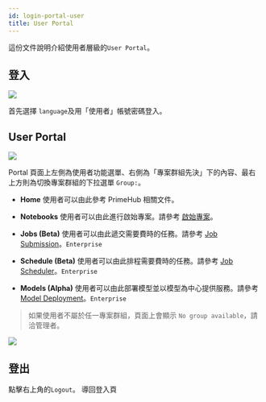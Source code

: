 ```yaml
---
id: login-portal-user
title: User Portal
---
```


這份文件說明介紹使用者層級的`User Portal`。

## 登入

![](assets/login_1.png)

首先選擇 `language`及用「使用者」帳號密碼登入。

## User Portal

![](assets/v3-landing-user.png)

Portal 頁面上左側為使用者功能選單、右側為「專案群組先決」下的內容、最右上方則為切換專案群組的下拉選單 `Group:`。

+ **Home** 使用者可以由此參考 PrimeHub 相關文件。

+ **Notebooks**  使用者可以由此進行啟始專案。請參考 [啟始專案](launch-project)。

+ **Jobs (Beta)** 使用者可以由此遞交需要費時的任務。請參考 [Job Submission](../job-submission-cht)。`Enterprise`

+ **Schedule (Beta)** 使用者可以由此排程需要費時的任務。請參考 [Job Scheduler](../job-scheduling-feature-cht)。`Enterprise`

+ **Models (Alpha)** 使用者可以由此部署模型並以模型為中心提供服務。請參考 [Model Deployment](../model-deployment-feature)。`Enterprise`

>如果使用者不屬於任一專案群組，頁面上會顯示 `No group available`，請洽管理者。

![](assets/v3-landing-user-no-group.png)

## 登出

點擊右上角的`Logout`。 導回登入頁

